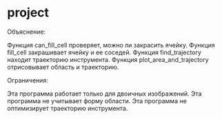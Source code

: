 # project

Объяснение:

Функция can_fill_cell проверяет, можно ли закрасить ячейку.
Функция fill_cell закрашивает ячейку и ее соседей.
Функция find_trajectory находит траекторию инструмента.
Функция plot_area_and_trajectory отрисовывает область и траекторию.

Ограничения:

Эта программа работает только для двоичных изображений.
Эта программа не учитывает форму области.
Эта программа не оптимизирует траекторию инструмента.